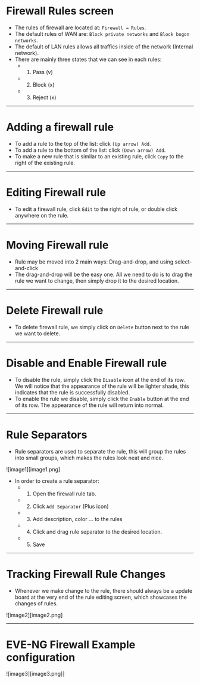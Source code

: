 # Firewall Rules screen
+ The rules of firewall are located at: `Firewall → Rules`.
+ The default rules of WAN are: `Block private networks` and `Block bogon networks`.
+ The default of LAN rules allows all traffics inside of the network (Internal network).
+ There are mainly three states that we can see in each rules:
	+ 1. Pass (v)
	+ 2. Block (x)
	+ 3. Reject (x)

<hr>

# Adding a firewall rule
+ To add a rule to the top of the list: click `(Up arrow) Add`.
+ To add a rule to the bottom of the list: click `(Down arrow) Add`.
+ To make a new rule that is similar to an existing rule, click `Copy` to the right of the existing rule.

<hr>

# Editing Firewall rule
+ To edit a firewall rule, click `Edit` to the right of rule, or double click anywhere on the rule.

<hr>

# Moving Firewall rule
+ Rule may be moved into 2 main ways: Drag-and-drop, and using select-and-click
+ The drag-and-drop will be the easy one. All we need to do is to drag the rule we want to change, then simply drop it to the desired location.

<hr>

# Delete Firewall rule
+ To delete firewall rule, we simply click on `Delete` button next to the rule we want to delete.

<hr>

# Disable and Enable Firewall rule
+ To disable the rule, simply click the `Disable` icon at the end of its row. We will notice that the appearance of the rule will be lighter shade, this indicates that the rule is successfully disabled.
+ To enable the rule we disable, simply click the `Enable` button at the end of its row. The appearance of the rule will return into normal.

<hr>

# Rule Separators
+ Rule separators are used to separate the rule, this will group the rules into small groups, which makes the rules look neat and nice.

![image1][image1.png]

+ In order to create a rule separator:
	+ 1. Open the firewall rule tab.
	+ 2. Click `Add Separator` (Plus icon)
	+ 3. Add description, color ... to the rules
	+ 4. Click and drag rule separator to the desired location.
	+ 5. Save

<hr>

# Tracking Firewall Rule Changes
+ Whenever we make change to the rule, there should always be a update board at the very end of the rule editing screen, which showcases the changes of rules.

![image2][image2.png]


<hr>

# EVE-NG Firewall Example configuration
![image3][image3.png]]
